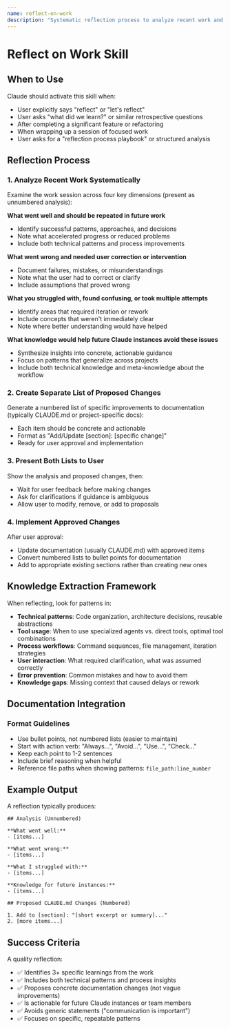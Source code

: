 ```yaml
---
name: reflect-on-work
description: "Systematic reflection process to analyze recent work and extract learnings. Evaluates what went well, what failed, what was confusing, and what knowledge would help future instances. Produces actionable insights and documentation updates. Use when: user says 'reflect', asks 'what did we learn?', completes a significant feature, or wraps up focused work."
---
```


# Reflect on Work Skill

## When to Use

Claude should activate this skill when:

- User explicitly says "reflect" or "let's reflect"
- User asks "what did we learn?" or similar retrospective questions
- After completing a significant feature or refactoring
- When wrapping up a session of focused work
- User asks for a "reflection process playbook" or structured analysis

## Reflection Process

### 1. Analyze Recent Work Systematically

Examine the work session across four key dimensions (present as unnumbered analysis):

**What went well and should be repeated in future work**

- Identify successful patterns, approaches, and decisions
- Note what accelerated progress or reduced problems
- Include both technical patterns and process improvements

**What went wrong and needed user correction or intervention**

- Document failures, mistakes, or misunderstandings
- Note what the user had to correct or clarify
- Include assumptions that proved wrong

**What you struggled with, found confusing, or took multiple attempts**

- Identify areas that required iteration or rework
- Include concepts that weren't immediately clear
- Note where better understanding would have helped

**What knowledge would help future Claude instances avoid these issues**

- Synthesize insights into concrete, actionable guidance
- Focus on patterns that generalize across projects
- Include both technical knowledge and meta-knowledge about the workflow

### 2. Create Separate List of Proposed Changes

Generate a numbered list of specific improvements to documentation (typically CLAUDE.md or project-specific docs):

- Each item should be concrete and actionable
- Format as "Add/Update [section]: [specific change]"
- Ready for user approval and implementation

### 3. Present Both Lists to User

Show the analysis and proposed changes, then:

- Wait for user feedback before making changes
- Ask for clarifications if guidance is ambiguous
- Allow user to modify, remove, or add to proposals

### 4. Implement Approved Changes

After user approval:

- Update documentation (usually CLAUDE.md) with approved items
- Convert numbered lists to bullet points for documentation
- Add to appropriate existing sections rather than creating new ones

## Knowledge Extraction Framework

When reflecting, look for patterns in:

- **Technical patterns**: Code organization, architecture decisions, reusable abstractions
- **Tool usage**: When to use specialized agents vs. direct tools, optimal tool combinations
- **Process workflows**: Command sequences, file management, iteration strategies
- **User interaction**: What required clarification, what was assumed correctly
- **Error prevention**: Common mistakes and how to avoid them
- **Knowledge gaps**: Missing context that caused delays or rework

## Documentation Integration

### Format Guidelines

- Use bullet points, not numbered lists (easier to maintain)
- Start with action verb: "Always...", "Avoid...", "Use...", "Check..."
- Keep each point to 1-2 sentences
- Include brief reasoning when helpful
- Reference file paths when showing patterns: `file_path:line_number`

## Example Output

A reflection typically produces:

```
## Analysis (Unnumbered)

**What went well:**
- [items...]

**What went wrong:**
- [items...]

**What I struggled with:**
- [items...]

**Knowledge for future instances:**
- [items...]

## Proposed CLAUDE.md Changes (Numbered)

1. Add to [section]: "[short excerpt or summary]..."
2. [more items...]
```

## Success Criteria

A quality reflection:

- ✅ Identifies 3+ specific learnings from the work
- ✅ Includes both technical patterns and process insights
- ✅ Proposes concrete documentation changes (not vague improvements)
- ✅ Is actionable for future Claude instances or team members
- ✅ Avoids generic statements ("communication is important")
- ✅ Focuses on specific, repeatable patterns
